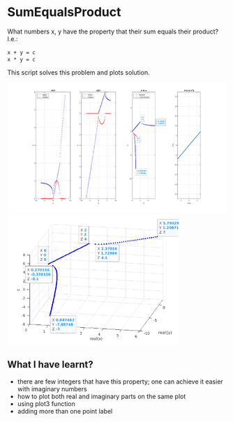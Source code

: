 # SumEqualsProduct 

What numbers x, y have the property that their sum equals their product?
I.e.:

```
x + y = c
x * y = c
```

This script solves this problem and plots solution.


<img src="./plot.png" height=300>

<img src="./xyc.png" height=300>


## What I have learnt? 

  * there are few integers that have this property; one can achieve it easier with imaginary numbers
  * how to plot both real and imaginary parts on the same plot
  * using plot3 function
  * adding more than one point label 
